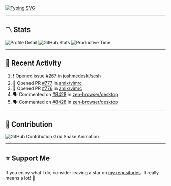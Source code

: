 [![Typing SVG](https://readme-typing-svg.demolab.com?font=&duration=2500&pause=100&center=true&vCenter=true&multiline=true&width=1000&height=60&lines=Hi+There!;Welcome+to+my+Github+profile+%F0%9F%91%8B)](https://git.io/typing-svg)

---

## 〽️ Stats

![Profile Detail](http://github-profile-summary-cards.vercel.app/api/cards/profile-details?username=phucisstupid&theme=transparent)
![GitHub Stats](http://github-profile-summary-cards.vercel.app/api/cards/stats?username=phucisstupid&theme=transparent)
![Productive Time](http://github-profile-summary-cards.vercel.app/api/cards/productive-time?username=phucisstupid&theme=transparent&utcOffset=8)

---

## 📝 Recent Activity

<!--START_SECTION:activity-->
1. ❗ Opened issue [#267](https://github.com/joshmedeski/sesh/issues/267) in [joshmedeski/sesh](https://github.com/joshmedeski/sesh)
2. 💪 Opened PR [#777](https://github.com/amix/vimrc/pull/777) in [amix/vimrc](https://github.com/amix/vimrc)
3. 💪 Opened PR [#776](https://github.com/amix/vimrc/pull/776) in [amix/vimrc](https://github.com/amix/vimrc)
4. 🗣 Commented on [#8428](https://github.com/zen-browser/desktop/issues/8428#issuecomment-2993616169) in [zen-browser/desktop](https://github.com/zen-browser/desktop)
5. 🗣 Commented on [#8428](https://github.com/zen-browser/desktop/issues/8428#issuecomment-2992095133) in [zen-browser/desktop](https://github.com/zen-browser/desktop)
<!--END_SECTION:activity-->

<!--START_SECTION:waka-->

<!--END_SECTION:waka-->

---

## 🐍 Contribution

<picture>
  <source media="(prefers-color-scheme: dark)" srcset="https://raw.githubusercontent.com/phucleeuwu/phucleeuwu/output/github-contribution-grid-snake-dark.svg">
  <source media="(prefers-color-scheme: light)" srcset="https://raw.githubusercontent.com/phucleeuwu/phucleeuwu/output/github-contribution-grid-snake.svg">
  <img alt="GitHub Contribution Grid Snake Animation" src="https://raw.githubusercontent.com/phucleeuwu/phucleeuwu/output/github-contribution-grid-snake.svg">
</picture>

---

## ⭐ Support Me

If you enjoy what I do, consider leaving a star on [my repositories](https://github.com/phucleeuwu?tab=repositories&type=source). It really means a lot! 💙
